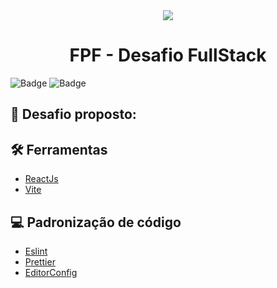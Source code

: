 <div align="center">
	<img src="https://fpftech.com/assets/img/icons/favicon.png" with="600"/>
	<h1>FPF - Desafio FullStack</h1>
</div>

![Badge](https://img.shields.io/badge/Version-1.0.0-%23542F61?style=for-the-badge&logo=appveyor)
![Badge](https://img.shields.io/badge/React-%233570B2?style=for-the-badge&logo=reactjs)

## 🎯 Desafio proposto:



## 🛠 Ferramentas

-   [ReactJs](https://#)
-   [Vite](https://#)



## 💻 Padronização de código

-   [Eslint](https://eslint.org/)
-   [Prettier](https://prettier.io/)
-   [EditorConfig](https://editorconfig.org/)


